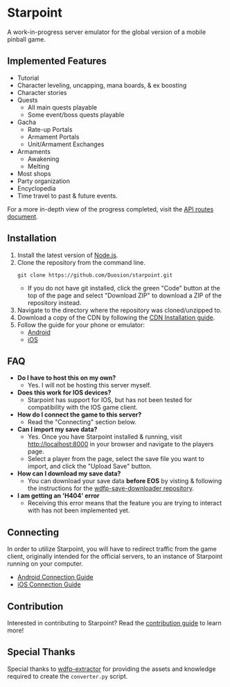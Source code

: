 # Starpoint
A work-in-progress server emulator for the global version of a mobile pinball game.

## Implemented Features
* Tutorial
* Character leveling, uncapping, mana boards, & ex boosting
* Character stories
* Quests
  - All main quests playable
  - Some event/boss quests playable
* Gacha
  - Rate-up Portals
  - Armament Portals
  - Unit/Armament Exchanges
* Armaments
  - Awakening
  - Melting
* Most shops
* Party organization
* Encyclopedia
* Time travel to past & future events.

For a more in-depth view of the progress completed, visit the [API routes document](/docs/routes.md).

## Installation
1. Install the latest version of [Node.js](https://nodejs.org/en/download/prebuilt-installer).
2. Clone the repository from the command line.
   ```
   git clone https://github.com/Duosion/starpoint.git
   ```
   - If you do not have git installed, click the green "Code" button at the top of the page and select "Download ZIP" to download a ZIP of the repository instead.
3. Navigate to the directory where the repository was cloned/unzipped to.
4. Download a copy of the CDN by following the [CDN Installation guide](/docs/cdn-download.md).
5. Follow the guide for your phone or emulator:
   - [Android](/docs/connecting-android.md)
   - [iOS](/docs/connecting-ios.md)

## FAQ
- **Do I have to host this on my own?**
  - Yes. I will not be hosting this server myself.
- **Does this work for IOS devices?**
  - Starpoint has support for IOS, but has not been tested for compatibility with the IOS game client.
- **How do I connect the game to this server?**
  - Read the "Connecting" section below.
- **Can I import my save data?**
  - Yes. Once you have Starpoint installed & running, visit [http://localhost:8000](http://localhost:8000) in your browser and navigate to the players page.
  - Select a player from the page, select the save file you want to import, and click the "Upload Save" button.
- **How can I download my save data?**
  - You can download your save data **before EOS** by visting & following the instructions for the [wdfp-save-downloader repository](https://github.com/Duosion/wdfp-save-downloader).
- **I am getting an 'H404' error**
  - Receiving this error means that the feature you are trying to interact with has not been implemented yet.

## Connecting
In order to utilize Starpoint, you will have to redirect traffic from the game client, originally intended for the official servers, to an instance of Starpoint running on your computer.
- [Android Connection Guide](/docs/connecting-android.md)
- [iOS Connection Guide](/docs/connecting-ios.md)

## Contribution
Interested in contributing to Starpoint? Read the [contribution guide](/docs/contributing.md) to learn more!

## Special Thanks
Special thanks to [wdfp-extractor](https://github.com/ScripterSugar/wdfp-extractor) for providing the assets and knowledge required to create the ``converter.py`` script.